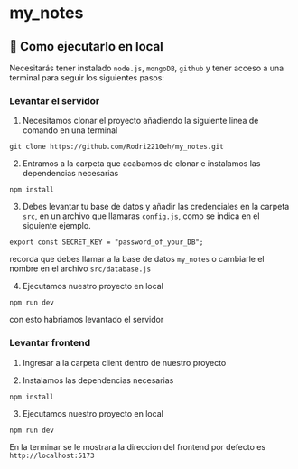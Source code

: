 # my_notes
## 🚀 Como ejecutarlo en local

Necesitarás tener instalado ``` node.js ```, ```mongoDB```, ```github``` y tener acceso a una terminal para seguir los siguientes pasos:
>
### Levantar el servidor
>
1. Necesitamos clonar el proyecto añadiendo la siguiente linea de comando en una terminal
```
git clone https://github.com/Rodri2210eh/my_notes.git
```
>
2. Entramos a la carpeta que acabamos de clonar e instalamos las dependencias necesarias
```
npm install
```
>
3. Debes levantar tu base de datos y añadir las credenciales en la carpeta ```src```, en un archivo que llamaras ```config.js```, como se indica en el siguiente ejemplo.
```
export const SECRET_KEY = "password_of_your_DB";
```
recorda que debes llamar a la base de datos ```my_notes``` o cambiarle el nombre en el archivo ```src/database.js```
>
4. Ejecutamos nuestro proyecto en local
```
npm run dev
```
con esto habriamos levantado el servidor
>
### Levantar frontend
>
1. Ingresar a la carpeta client dentro de nuestro proyecto
>
2. Instalamos las dependencias necesarias
```
npm install
```
>
3. Ejecutamos nuestro proyecto en local
```
npm run dev
```
>
En la terminar se le mostrara la direccion del frontend por defecto es ```http://localhost:5173```

